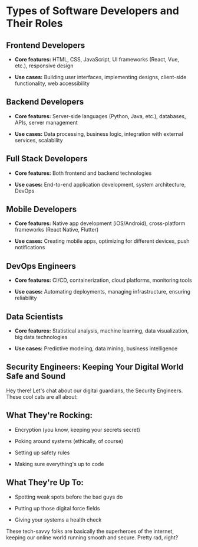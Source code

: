# Types of Software Developers and Their Roles

## Frontend Developers

* **Core features:** HTML, CSS, JavaScript, UI frameworks (React, Vue, etc.), responsive design

* **Use cases:** Building user interfaces, implementing designs, client-side functionality, web accessibility

## Backend Developers

* **Core features:** Server-side languages (Python, Java, etc.), databases, APIs, server management

* **Use cases:** Data processing, business logic, integration with external services, scalability

## Full Stack Developers

* **Core features:** Both frontend and backend technologies

* **Use cases:** End-to-end application development, system architecture, DevOps

## Mobile Developers

* **Core features:** Native app development (iOS/Android), cross-platform frameworks (React Native, Flutter)

* **Use cases:** Creating mobile apps, optimizing for different devices, push notifications

## DevOps Engineers

* **Core features:** CI/CD, containerization, cloud platforms, monitoring tools

* **Use cases:** Automating deployments, managing infrastructure, ensuring reliability

## Data Scientists

* **Core features:** Statistical analysis, machine learning, data visualization, big data technologies

* **Use cases:** Predictive modeling, data mining, business intelligence

## Security Engineers: Keeping Your Digital World Safe and Sound

Hey there! Let's chat about our digital guardians, the Security Engineers. These cool cats are all about:

## What They're Rocking:

* Encryption (you know, keeping your secrets secret)

* Poking around systems (ethically, of course)

* Setting up safety rules

* Making sure everything's up to code

## What They're Up To:

* Spotting weak spots before the bad guys do

* Putting up those digital force fields

* Giving your systems a health check

These tech-savvy folks are basically the superheroes of the internet, keeping our online world running smooth and secure. Pretty rad, right?
